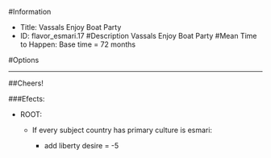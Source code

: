 #Information
 - Title: Vassals Enjoy Boat Party
 - ID: flavor_esmari.17
#Description
Vassals Enjoy Boat Party
#Mean Time to Happen:
Base time = 72 months

#Options

___
##Cheers!

###Efects:<ul><li>ROOT:</li><ul><li>If every subject country has primary culture is esmari:</li><ul><li>add liberty desire = -5</li></ul></ul></ul>

